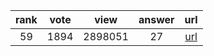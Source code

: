 
| rank | vote | view | answer | url |
|:-:|:-:|:-:|:-:|:-:|
|59|1894|2898051|27| [url](http://stackoverflow.com/questions/11346283/renaming-columns-in-pandas) |
